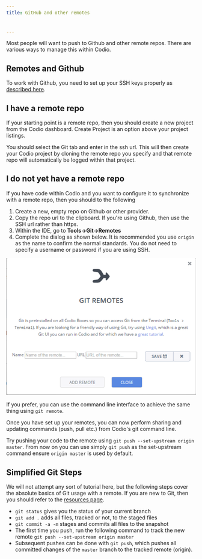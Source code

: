 ```yaml
---
title: GitHub and other remotes


---
```


Most people will want to push to Github and other remote repos. There are various ways to manage this within Codio.

## Remotes and Github
To work with Github, you need to set up your SSH keys properly as [described here](/dashboard/account/publickey).

## I have a remote repo
If your starting point is a remote repo, then you should create a new project from the Codio dashboard. Create Project is an option above your project listings.

You should select the Git tab and enter in the ssh url. This will then create your Codio project by cloning the remote repo you specify and that remote repo will automatically be logged within that project.

## I do not yet have a remote repo
If you have code within Codio and you want to configure it to synchronize with a remote repo, then you should to the following

1. Create a new, empty repo on Github or other provider.
2. Copy the repo url to the clipboard. If you're using Github, then use the SSH url rather than https.
2. Within the IDE, go to **Tools->Git->Remotes**
3. Complete the dialog as shown below. It is recommended you use `origin` as the name to confirm the normal standards. You do not need to specify a username or password if you are using SSH.

<img alt="git overview" src="/img/git-remotes.png" class="simple"/>


If you prefer, you can use the command line interface to achieve the same thing using `git remote`.

Once you have set up your remotes, you can now perform sharing and updating commands (push, pull etc.) from Codio's git command line.

Try pushing your code to the remote using `git push --set-upstream origin master`. From now on you can use simply `git push` as the set-upstream command ensure `origin master` is used by default.

## Simplified Git Steps
We will not attempt any sort of tutorial here, but the following steps cover the absolute basics of Git usage with a remote. If you are new to Git, then you should refer to the [resources page](/ide/editing/git/resources).

- `git status` gives you the status of your current branch
- `git add .` adds all files, tracked or not, to the staged files
- `git commit -a -m` stages and commits all files to the snapshot
- The first time you push, run the following command to track the new remote `git push --set-upstream origin master`
- Subsequent pushes can be done with `git push`, which pushes all committed changes of the `master` branch to the tracked remote (origin).


